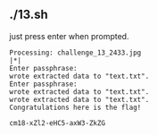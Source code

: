 ## ./13.sh
just press enter when prompted.
```
Processing: challenge_13_2433.jpg
|*|
Enter passphrase: 
wrote extracted data to "text.txt".
Enter passphrase: 
wrote extracted data to "text.txt".
wrote extracted data to "text.txt".
Congratulations here is the flag!

cm18-xZl2-eHC5-axW3-ZkZG
```
